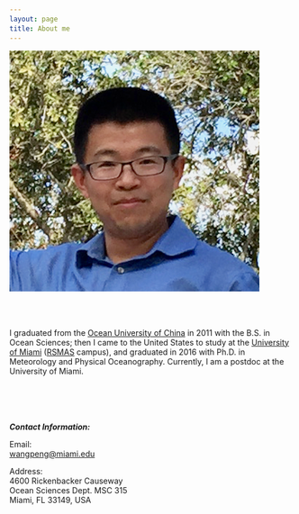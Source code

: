 ```yaml
---
layout: page
title: About me
---
```


![Peng](/img/Peng_Wang.png)

<br></br>

I graduated from the [Ocean University of China](http://www.ouc.edu.cn) in 2011 with the B.S. in Ocean Sciences; then I came to the United States to study at the [University of Miami](http://www.miami.edu) (<a href="http://www.rsmas.miami.edu" target="_blank">RSMAS</a> campus), and graduated in 2016 with Ph.D. in Meteorology and Physical Oceanography. Currently, I am a postdoc at the University of Miami.

<br></br>
<br></br>
**_Contact Information:_**

Email:  
<a href="mailto:wangpeng@miami.edu">wangpeng@miami.edu</a>

Address:  
4600 Rickenbacker Causeway  
Ocean Sciences Dept. MSC 315  
Miami, FL 33149, USA
